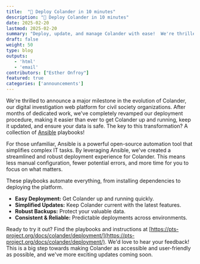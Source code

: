 ```yaml
---
title:  "🚀 Deploy Colander in 10 minutes"
description: "🚀 Deploy Colander in 10 minutes"
date: 2025-02-20
lastmod: 2025-02-20
summary: "Deploy, update, and manage Colander with ease!  We're thrilled to release our new Ansible playbooks, simplifying the entire Colander deployment process for a smoother, more efficient experience."
draft: false
weight: 50
type: blog
outputs:
   - 'html'
   - 'email'
contributors: ["Esther Onfroy"]
featured: true
categories: ['announcements']
---
```


We're thrilled to announce a major milestone in the evolution of Colander, our digital investigation web platform for civil society organizations. After months of dedicated work, we've completely revamped our deployment procedure, making it easier than ever to get Colander up and running, keep it updated, and ensure your data is safe. The key to this transformation? A collection of [Ansible](https://docs.ansible.com/) playbooks!

For those unfamiliar, Ansible is a powerful open-source automation tool that simplifies complex IT tasks. By leveraging Ansible, we've created a streamlined and robust deployment experience for Colander. This means less manual configuration, fewer potential errors, and more time for you to focus on what matters.

These playbooks automate everything, from installing dependencies to deploying the platform.

* **Easy Deployment:** Get Colander up and running quickly.
* **Simplified Updates:** Keep Colander current with the latest features.
* **Robust Backups:** Protect your valuable data.
* **Consistent & Reliable:**  Predictable deployments across environments.

Ready to try it out? Find the playbooks and instructions at [https://pts-project.org/docs/colander/deployment/](https://pts-project.org/docs/colander/deployment/). We'd love to hear your feedback! This is a big step towards making Colander as accessible and user-friendly as possible, and we've more exciting updates coming soon.

